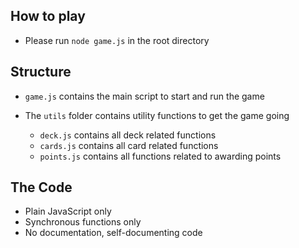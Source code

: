 ## How to play

- Please run `node game.js` in the root directory

## Structure

- `game.js` contains the main script to start and run the game

- The `utils` folder contains utility functions to get the game going
  - `deck.js` contains all deck related functions
  - `cards.js` contains all card related functions
  - `points.js` contains all functions related to awarding points



## The Code

- Plain JavaScript only
- Synchronous functions only
- No documentation, self-documenting code

